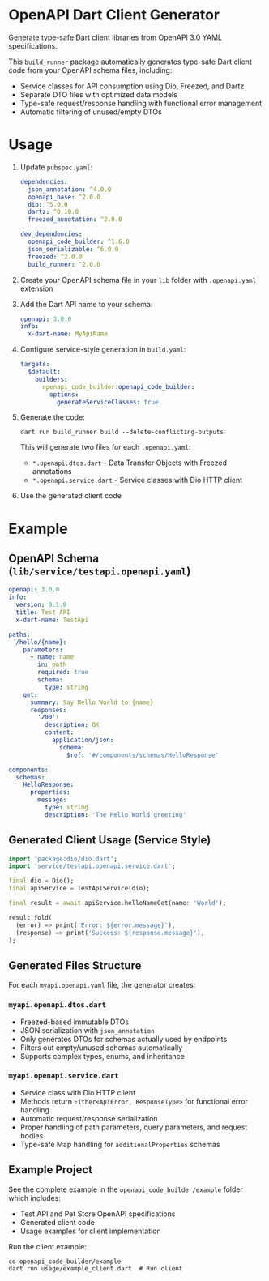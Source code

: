 # OpenAPI Dart Client Generator

Generate type-safe Dart client libraries from OpenAPI 3.0 YAML specifications.

This `build_runner` package automatically generates type-safe Dart client code from your OpenAPI schema files, including:
- Service classes for API consumption using Dio, Freezed, and Dartz
- Separate DTO files with optimized data models
- Type-safe request/response handling with functional error management
- Automatic filtering of unused/empty DTOs

# Usage

1. Update `pubspec.yaml`:
   ```yaml
   dependencies:
     json_annotation: ^4.0.0
     openapi_base: ^2.0.0
     dio: ^5.0.0
     dartz: ^0.10.0
     freezed_annotation: ^2.0.0

   dev_dependencies:
     openapi_code_builder: ^1.6.0
     json_serializable: ^6.0.0
     freezed: ^2.0.0
     build_runner: ^2.0.0
   ```
2. Create your OpenAPI schema file in your `lib` folder with `.openapi.yaml` extension
3. Add the Dart API name to your schema:
   ```yaml
   openapi: 3.0.0
   info:
     x-dart-name: MyApiName
   ```
4. Configure service-style generation in `build.yaml`:
   ```yaml
   targets:
     $default:
       builders:
         openapi_code_builder:openapi_code_builder:
           options:
             generateServiceClasses: true
   ```
5. Generate the code:
   ```shell
   dart run build_runner build --delete-conflicting-outputs
   ```
   This will generate two files for each `.openapi.yaml`:
   - `*.openapi.dtos.dart` - Data Transfer Objects with Freezed annotations
   - `*.openapi.service.dart` - Service classes with Dio HTTP client

6. Use the generated client code


# Example

## OpenAPI Schema (`lib/service/testapi.openapi.yaml`)

```yaml
openapi: 3.0.0
info:
  version: 0.1.0
  title: Test API
  x-dart-name: TestApi

paths:
  /hello/{name}:
    parameters:
      - name: name
        in: path
        required: true
        schema:
          type: string
    get:
      summary: Say Hello World to {name}
      responses:
        '200':
          description: OK
          content:
            application/json:
              schema:
                $ref: '#/components/schemas/HelloResponse'

components:
  schemas:
    HelloResponse:
      properties:
        message:
          type: string
          description: 'The Hello World greeting'
```

## Generated Client Usage (Service Style)

```dart
import 'package:dio/dio.dart';
import 'service/testapi.openapi.service.dart';

final dio = Dio();
final apiService = TestApiService(dio);

final result = await apiService.helloNameGet(name: 'World');

result.fold(
  (error) => print('Error: ${error.message}'),
  (response) => print('Success: ${response.message}'),
);
```

## Generated Files Structure

For each `myapi.openapi.yaml` file, the generator creates:

### `myapi.openapi.dtos.dart`
- Freezed-based immutable DTOs
- JSON serialization with `json_annotation` 
- Only generates DTOs for schemas actually used by endpoints
- Filters out empty/unused schemas automatically
- Supports complex types, enums, and inheritance

### `myapi.openapi.service.dart`
- Service class with Dio HTTP client
- Methods return `Either<ApiError, ResponseType>` for functional error handling
- Automatic request/response serialization
- Proper handling of path parameters, query parameters, and request bodies
- Type-safe Map handling for `additionalProperties` schemas

## Example Project

See the complete example in the `openapi_code_builder/example` folder which includes:
- Test API and Pet Store OpenAPI specifications  
- Generated client code
- Usage examples for client implementation

Run the client example:
```shell
cd openapi_code_builder/example
dart run usage/example_client.dart  # Run client
```
